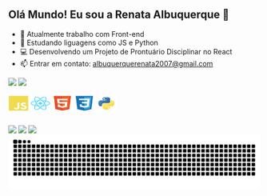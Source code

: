 ## Olá Mundo! Eu sou a Renata Albuquerque 👋

- 🔭 Atualmente trabalho com Front-end
- 🌱 Estudando liguagens como JS e Python
- 💻 Desenvolvendo um Projeto de Prontuário Disciplinar no React
- 📫 Entrar em contato: albuquerquerenata2007@gmail.com

<div>
  <a href="https://www.linkedin.com/in/renata-albuquerque-8b05a5309/"></a>
<img height="180em" src="https://github-readme-stats.vercel.app/api?username=Renata-Al&show_icons=true&theme=dracula"/> 
  <img height="180em" src="https://github-readme-stats.vercel.app/api/top-langs/?username=Renata-Al&layout=compact&theme=dracula"/> 
</div>
<div style="display: inline_block"><br>
  <img align="center" alt="Re-Js" height="30" width="40" src="https://raw.githubusercontent.com/devicons/devicon/master/icons/javascript/javascript-plain.svg">
  <img align="center" alt="Re-React" height="30" width="40" src="https://raw.githubusercontent.com/devicons/devicon/master/icons/react/react-original.svg">
  <img align="center" alt="Re-HTML" height="30" width="40" src="https://raw.githubusercontent.com/devicons/devicon/master/icons/html5/html5-original.svg">
  <img align="center" alt="Re-CSS" height="30" width="40" src="https://raw.githubusercontent.com/devicons/devicon/master/icons/css3/css3-original.svg">
  <img align="center" alt="Re-Python" height="30" width="40" src="https://raw.githubusercontent.com/devicons/devicon/master/icons/python/python-original.svg">
</div>
  
  ##
 
<div> 
  <a href="https://instagram.com/rafaballerini" target="_blank"><img src="https://img.shields.io/badge/-Instagram-%23E4405F?style=for-the-badge&logo=instagram&logoColor=white" target="_blank"></a>
  <a href = "mailto:contatorafaballerini@gmail.com"><img src="https://img.shields.io/badge/-Gmail-%23333?style=for-the-badge&logo=gmail&logoColor=white" target="_blank"></a>
  <a href="https://www.linkedin.com/in/rafaella-ballerini-45875016a" target="_blank"><img src="https://img.shields.io/badge/-LinkedIn-%230077B5?style=for-the-badge&logo=linkedin&logoColor=white" target="_blank"></a> 
</div>
 <img src="https://raw.githubusercontent.com/Renata-Al/Renata-Al/output/snake.svg" alt="Snake animation" />

###
